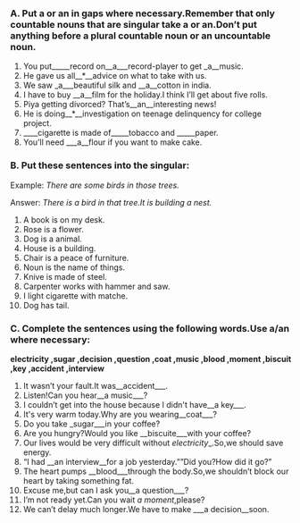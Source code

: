### A. Put a or an in gaps where necessary.Remember that only countable nouns that are singular take a or an.Don’t put anything before a plural countable noun or an uncountable noun.

1. You put_____record on__a___record-player to get _a__music.
2. He gave us all__*__advice on what to take with us.
3. We saw _a___beautiful silk and __a__cotton in india.
4. I have to buy __a__film for the holiday.I think I’ll get about five rolls.
5. Piya getting divorced? That’s__an__interesting news!
6. He is doing__*__investigation on teenage delinquency for college project.
7. ____cigarette is made of_____tobacco and _____paper.
8. You’ll need ___a__flour if you want to make cake.

### B. Put these sentences into the singular: 

Example: *There are some birds in those trees.*

Answer: *There is a bird in that tree.It is building a nest.*

1. A book is on my desk.
2. Rose is a flower.
3. Dog is a animal.
4. House is a building.
5. Chair is a peace of furniture.
6. Noun is the name of things.
7. Knive is made of steel.
8. Carpenter works with  hammer and saw.
9. I light cigarette with matche.
10. Dog has tail.

### C. Complete the sentences using the following words.Use a/an where necessary:

**electricity ,sugar ,decision ,question ,coat ,music ,blood ,moment ,biscuit ,key ,accident ,interview**

1. It wasn’t your fault.It was__accident___.
2. Listen!Can you hear__a music___?
3. I couldn’t get into the house because I didn't have__a key___.
4. It's very warm today.Why are you wearing__coat___?
5. Do you take _sugar___in your coffee?
6. Are you hungry?Would you like __biscuite___with your coffee?
7. Our lives would be very difficult without _electricity__.So,we should save energy.
8. “I had __an interview__for a job yesterday.””Did you?How did it go?”
9. The heart pumps __blood___through the body.So,we shouldn’t block our heart by taking something fat.
10. Excuse me,but can I ask you__a question___?
11. I’m not ready yet.Can you wait _a moment_,please?
12. We can’t delay much longer.We have to make ___a decision__soon.
